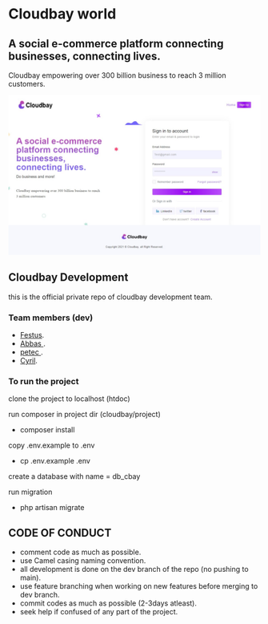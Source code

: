 # Cloudbay world
## A social e-commerce platform connecting businesses, connecting lives.


Cloudbay empowering over 300 billion business to reach 3 million customers.



![one](screenshot.jpeg)


## Cloudbay Development 
this is the official private repo of cloudbay development team.

### Team members (dev)
- [Festus](https://github.com/festgo12).
- [Abbas ](https://github.com/).
- [petec ](https://github.com/).
- [Cyril](https://github.com/).

### To run the project

clone the project to localhost (htdoc)

run composer in project dir (cloudbay/project)
- composer install

copy .env.example to .env
- cp .env.example .env


create a database with name = db_cbay

run migration 
- php artisan migrate


## CODE OF CONDUCT
- comment code as much as possible.
- use Camel casing naming convention. 
- all development is done on the dev branch of the repo (no pushing to main).
- use feature branching when working on new features before merging to dev branch.
- commit codes as much as possible (2-3days atleast).
- seek help if confused of any part of the project.

